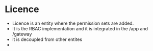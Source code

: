 # Licence

- Licence is an entity where the permission sets are added.
- It is the RBAC implementation and it is integrated in the /app and /gateway
- it is decoupled from other entites
- 